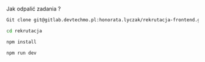 Jak odpalić zadania ?

```bash
Git clone git@gitlab.devtechmo.pl:honorata.lyczak/rekrutacja-frontend.git
```

```bash
cd rekrutacja
```

```bash
npm install
```

```bash
npm run dev
```
